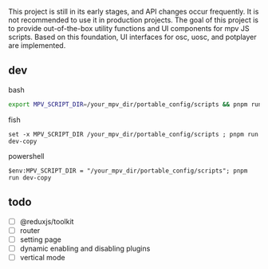This project is still in its early stages, and API changes occur frequently. It is not recommended to use it in production projects. The goal of this project is to provide out-of-the-box utility functions and UI components for mpv JS scripts. Based on this foundation, UI interfaces for osc, uosc, and potplayer are implemented.

## dev

bash

```bash
export MPV_SCRIPT_DIR=/your_mpv_dir/portable_config/scripts && pnpm run dev-copy
```

fish

```fish
set -x MPV_SCRIPT_DIR /your_mpv_dir/portable_config/scripts ; pnpm run dev-copy
```

powershell

```pwsh
$env:MPV_SCRIPT_DIR = "/your_mpv_dir/portable_config/scripts"; pnpm run dev-copy
```

## todo

- [ ] @reduxjs/toolkit
- [ ] router
- [ ] setting page
- [ ] dynamic enabling and disabling plugins
- [ ] vertical mode
